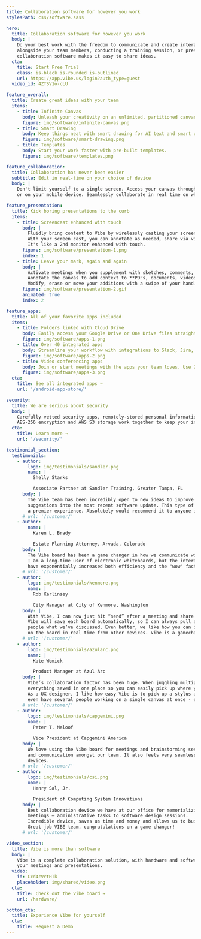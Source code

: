 ```yaml
---
title: Collaboration software for however you work
stylesPath: css/software.sass

hero:
  title: Collaboration software for however you work
  body: |
    Do your best work with the freedom to communicate and create interactively. Whether you’re building a project
    alongside your team members, conducting a training session, or presenting in a client meeting, Vibe’s
    collaboration software makes it easy to share ideas.
  cta:
    title: Start Free Trial
    class: is-black is-rounded is-outlined
    url: https://app.vibe.us/login?auth_type=guest
  video_id: 4ZTSV1o-cLU

feature_overall:
  title: Create great ideas with your team
  items:
    - title: Infinite Canvas
      body: Unleash your creativity on an unlimited, partitioned canvas.
      figure: img/software/infinite-canvas.png
    - title: Smart Drawing
      body: Keep things neat with smart drawing for AI text and smart objects.
      figure: img/software/smart-drawing.png
    - title: Templates
      body: Start your work faster with pre-built templates.
      figure: img/software/templates.png

feature_collaboration:
  title: Collaboration has never been easier
  subtitle: Edit in real-time on your choice of device
  body: |
    Don't limit yourself to a single screen. Access your canvas through the Vibe Board, through your Mac or PC,
    or on your mobile device. Seamlessly collaborate in real time on whichever devices work best for your team.

feature_presentation:
  title: Kick boring presentations to the curb
  items:
    - title: Screencast enhanced with touch
      body: |
        Fluidly bring content to Vibe by wirelessly casting your screen to Vibe or by connecting in via HDMI.
        With your screen cast, you can annotate as needed, share via video conferencing, or pin screenshots.
        It's like a 2nd monitor enhanced with touch.
      figure: img/software/presentation-1.png
      index: 1
    - title: Leave your mark, again and again
      body: |
        Activate meetings when you supplement with sketches, comments, and digital sticky notes.
        Annotate the canvas to add context to **PDFs, documents, videos, screenshots, and images.**
        Modify, erase or move your additions with a swipe of your hand.
      figure: img/software/presentation-2.gif
      animated: true
      index: 2

feature_apps:
  title: All of your favorite apps included
  items:
    - title: Folders linked with Cloud Drive
      body: Easily access your Google Drive or One Drive files straight from the Vibe board.
      figure: img/software/apps-1.png
    - title: Over 40 integrated apps
      body: Streamline your workflow with integrations to Slack, Jira, Asana,  Zoom, Microsoft Offices, and more.
      figure: img/software/apps-2.png
    - title: Video conferencing apps
      body: Join or start meetings with the apps your team loves. Use Zoom, Skype, WebEx to connect around the world.
      figure: img/software/apps-3.png
  cta:
    title: See all integrated apps →
    url: '/android-app-store/'

security:
  title: We are serious about security
  body: |
    Carefully vetted security apps, remotely-stored personal information, trusted identity providers,
    AES-256 encryption and AWS S3 storage work together to keep your intellectual property safe and secure.
  cta:
    title: Learn more →
    url: '/security/'

testimonial_section:
  testimonials:
    - author:
        logo: img/testimonials/sandler.png
        name: |
          Shelly Starks

          Associate Partner at Sandler Training, Greater Tampa, FL
      body: |
        The Vibe team has been incredibly open to new ideas to improve the product and even implemented a few
        suggestions into the most recent software update. This type of co-collaboration makes working with Vibe
        a premier experience. Absolutely would recommend it to anyone in the market for a digital white-board!
      # url: '/customer/'
    - author:
        name: |
          Karen L. Brady

          Estate Planning Attorney, Arvada, Colorado
      body: |
        The Vibe board has been a game changer in how we communicate with clients, both in-person and virtually.
        I am a long-time user of electronic whiteboards, but the interactive and digital features of the Vibe board
        have exponentially increased both efficiency and the "wow" factor in client meetings.
      # url: '/customer/'
    - author:
        logo: img/testimonials/kenmore.png
        name: |
          Rob Karlinsey

          City Manager at City of Kenmore, Washington
      body: |
        With Vibe, I can now just hit “send” after a meeting and share that board with whoever I want.
        Vibe will save each board automatically, so I can always pull a board back up during any meeting to show
        people what we’ve discussed. Even better, we like how you can invite remote coworkers in to collaborate
        on the board in real time from other devices. Vibe is a gamechanger.
      # url: '/customer/'
    - author:
        logo: img/testimonials/azularc.png
        name: |
          Kate Womick

          Product Manager at Azul Arc
      body: |
        Vibe’s collaboration factor has been huge. When juggling multiple clients, it’s incredibly helpful to have
        everything saved in one place so you can easily pick up where you left off.
        As a UX designer, I like how easy Vibe is to pick up a stylus and sketch on. And for big projects we can
        even have several people working on a single canvas at once - even from remote locations.
      # url: '/customer/'
    - author:
        logo: img/testimonials/capgemini.png
        name: |
          Peter T. Maloof

          Vice President at Capgemini America
      body: |
        We love using the Vibe board for meetings and brainstorming sessions. It has enhanced productivity, creativity
        and communication amongst our team. It also feels very seamless using the Vibe board and app across various
        devices.
      # url: '/customer/'
    - author:
        logo: img/testimonials/csi.png
        name: |
          Henry Sal, Jr.

          President of Computing System Innovations
      body: |
        Best collaboration device we have at our office for memorializing any and all types of
        meetings – administrative tasks to software design sessions.
        Incredible device, saves us time and money and allows us to build our AI software products faster!
        Great job VIBE team, congratulations on a game changer!
      # url: '/customer/'

video_section:
  title: Vibe is more than software
  body: |
    Vibe is a complete collaboration solution, with hardware and software that work together to uplevel
    your meetings and presentations.
  video:
    id: Ccd4cVrtHTk
    placeholder: img/shared/video.png
  cta:
    title: Check out the Vibe board →
    url: /hardware/

bottom_cta:
  title: Experience Vibe for yourself
  cta:
    title: Request a Demo
---
```

